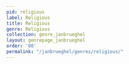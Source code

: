 ```yaml
---
pid: religious
label: Religious
title: Religious
genre: Religious
collection: genre_janbrueghel
layout: genrepage_janbrueghel
order: '08'
permalink: "/janbrueghel/genres/religious/"
---
```

